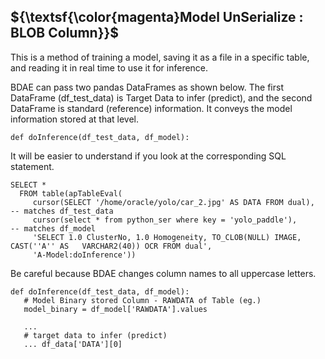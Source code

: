 ## ${\textsf{\color{magenta}Model UnSerialize : BLOB Column}}$


This is a method of training a model, saving it as a file in a specific table, 
and reading it in real time to use it for inference.


BDAE can pass two pandas DataFrames as shown below. 
The first DataFrame (df_test_data) is Target Data to infer (predict),
and the second DataFrame is standard (reference) information. 
It conveys the model information stored at that level.

```
def doInference(df_test_data, df_model):
```

It will be easier to understand if you look at the corresponding SQL statement.
```
SELECT * 
  FROM table(apTableEval(
     cursor(SELECT '/home/oracle/yolo/car_2.jpg' AS DATA FROM dual),  -- matches df_test_data
     cursor(select * from python_ser where key = 'yolo_paddle'),      -- matches df_model
     'SELECT 1.0 ClusterNo, 1.0 Homogeneity, TO_CLOB(NULL) IMAGE, CAST(''A'' AS   VARCHAR2(40)) OCR FROM dual',
     'A-Model:doInference'))
```


Be careful because BDAE changes column names to all uppercase letters.

```
def doInference(df_test_data, df_model):
   # Model Binary stored Column - RAWDATA of Table (eg.)
   model_binary = df_model['RAWDATA'].values

   ...
   # target data to infer (predict)
   ... df_data['DATA'][0]

```
   
